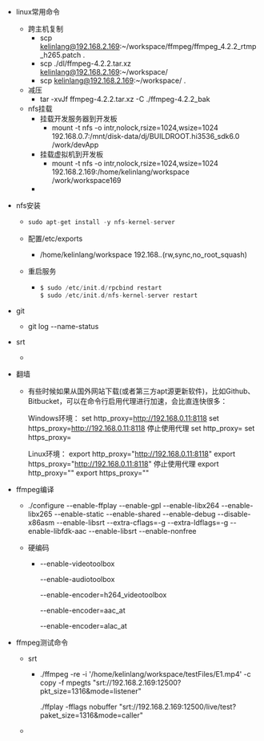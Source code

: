 - linux常用命令
  - 跨主机复制
    - scp kelinlang@192.168.2.169:~/workspace/ffmpeg/ffmpeg_4.2.2_rtmp_h265.patch .
    - scp ./dl/ffmpeg-4.2.2.tar.xz kelinlang@192.168.2.169:~/workspace/
    - scp kelinlang@192.168.2.169:~/workspace/ .
  - 减压
    - tar -xvJf ffmpeg-4.2.2.tar.xz -C  ./ffmpeg-4.2.2_bak
  - nfs挂载
    - 挂载开发服务器到开发板
      - mount -t nfs -o intr,nolock,rsize=1024,wsize=1024 192.168.0.7:/mnt/disk-data/dj/BUILDROOT.hi3536_sdk6.0 /work/devApp
    - 挂载虚拟机到开发板
      - mount -t nfs  -o intr,nolock,rsize=1024,wsize=1024 192.168.2.169:/home/kelinlang/workspace  /work/workspace169
    - 
  
- nfs安装

  - ```csharp
    sudo apt-get install -y nfs-kernel-server
    ```

  - 配置/etc/exports

    - /home/kelinlang/workspace  192.168.*.*(rw,sync,no_root_squash)

  - 重启服务

    - ```kotlin
      $ sudo /etc/init.d/rpcbind restart
      $ sudo /etc/init.d/nfs-kernel-server restart
      ```

- git

  - git log --name-status

- srt

  - 

- 翻墙

  - 有些时候如果从国外网站下载(或者第三方apt源更新软件)，比如Github、Bitbucket，可以在命令行启用代理进行加速，会比直连快很多：

    Windows环境：
    set http_proxy=http://192.168.0.11:8118
    set https_proxy=http://192.168.0.11:8118
    停止使用代理
    set http_proxy=
    set https_proxy=

    Linux环境：
    export http_proxy="http://192.168.0.11:8118"
    export https_proxy="http://192.168.0.11:8118"
    停止使用代理
    export http_proxy=""
    export https_proxy=""

- ffmpeg编译

  - ./configure --enable-ffplay --enable-gpl --enable-libx264  --enable-libx265  --enable-static --enable-shared  --enable-debug  --disable-x86asm  --enable-libsrt --extra-cflags=-g --extra-ldflags=-g --enable-libfdk-aac  --enable-libsrt --enable-nonfree

  - 硬编码

    - --enable-videotoolbox

      --enable-audiotoolbox

      --enable-encoder=h264_videotoolbox

      --enable-encoder=aac_at  

      --enable-encoder=alac_at

- ffmpeg测试命令

  - srt

    - ./ffmpeg -re -i '/home/kelinlang/workspace/testFiles/E1.mp4' -c copy -f mpegts "srt://192.168.2.169:12500?pkt_size=1316&mode=listener"

      ./ffplay -fflags nobuffer "srt://192.168.2.169:12500/live/test?paket_size=1316&mode=caller"

  - 

 